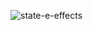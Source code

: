 
![state-e-effects](https://user-images.githubusercontent.com/83183478/176676567-bdf5dbdc-ada6-4b79-a844-a1e4d97ee0dd.png)
